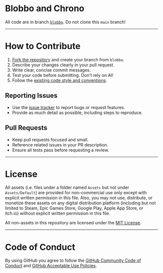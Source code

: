 # Blobbo and Chrono

All code are in branch [`blobbo`](https://github.com/Happypig375/Blobbo-and-Chrono/tree/blobbo). Do not clone this `main` branch!

---

# How to Contribute

1. [Fork the repository](https://github.com/happypig375/Blobbo-and-Chrono/fork) and create your branch from `blobbo`.
2. Describe your changes clearly in your pull request.
3. Write clear, concise commit messages.
4. Test your code before submitting. Don't rely on AI!
5. Follow the [existing code style and conventions](https://github.com/bryanedds/Nu/blob/master/Standard.md).

## Reporting Issues

- Use the [issue tracker](https://github.com/happypig375/Blobbo-and-Chrono/issues) to report bugs or request features.
- Provide as much detail as possible, including steps to reproduce.

## Pull Requests

- Keep pull requests focused and small.
- Reference related issues in your PR description.
- Ensure all tests pass before requesting a review.

---

# License

All assets (i.e. files under a folder named `Assets` but not under `Assets/Default`) are provided for non-commercial use only except with explicit written permission in this file. Also, you may not use, distribute, or monetize these assets on any digital distribution platform (including but not limited to Steam, Epic Games Store, Google Play, Apple App Store, or itch.io) without explicit written permission in this file.

All non-assets in this repository are licensed under the [MIT License](https://choosealicense.com/licenses/mit/).

---

# Code of Conduct

By using GitHub you agree to follow the [GitHub Community Code of Conduct](https://docs.github.com/en/site-policy/github-terms/github-community-code-of-conduct) and [GitHub Acceptable Use Policies](https://docs.github.com/en/site-policy/acceptable-use-policies/github-acceptable-use-policies).
